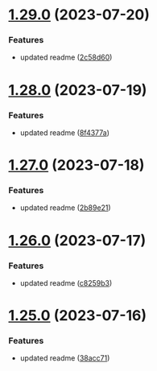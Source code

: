 # [1.29.0](https://github.com/manthanank/learn-rxjs/compare/v1.28.0...v1.29.0) (2023-07-20)


### Features

* updated readme ([2c58d60](https://github.com/manthanank/learn-rxjs/commit/2c58d60229b41400b333d2fb61ec76b484d33c21))



# [1.28.0](https://github.com/manthanank/learn-rxjs/compare/v1.27.0...v1.28.0) (2023-07-19)


### Features

* updated readme ([8f4377a](https://github.com/manthanank/learn-rxjs/commit/8f4377a25778e669f6e057cb59f80e5167f416ab))



# [1.27.0](https://github.com/manthanank/learn-rxjs/compare/v1.26.0...v1.27.0) (2023-07-18)


### Features

* updated readme ([2b89e21](https://github.com/manthanank/learn-rxjs/commit/2b89e21e92c5c67fe52e4ba4670500cad3995b91))



# [1.26.0](https://github.com/manthanank/learn-rxjs/compare/v1.25.0...v1.26.0) (2023-07-17)


### Features

* updated readme ([c8259b3](https://github.com/manthanank/learn-rxjs/commit/c8259b31a47a8b82b286adfdf7a4197347cc20f5))



# [1.25.0](https://github.com/manthanank/learn-rxjs/compare/v1.24.0...v1.25.0) (2023-07-16)


### Features

* updated readme ([38acc71](https://github.com/manthanank/learn-rxjs/commit/38acc71f6b846712dbc0886f27ca8e84a0cb1ec3))



